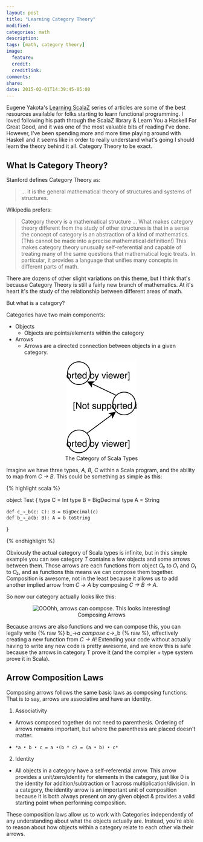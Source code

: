 ```yaml
---
layout: post
title: "Learning Category Theory"
modified:
categories: math
description:
tags: [math, category theory]
image:
  feature:
  credit:
  creditlink:
comments:
share:
date: 2015-02-01T14:39:45-05:00
---
```


Eugene Yakota's [Learning ScalaZ](http://eed3si9n.com/learning-scalaz/) series of articles are some of the best resources available for folks starting to learn functional programming. I loved following his path through the ScalaZ library & Learn You a Haskell For Great Good, and it was one of the most valuable bits of reading I've done. However, I've been spending more and more time playing around with Haskell and it seems like in order to really understand what's going I should learn the theory behind it all. Category Theory to be exact.

## What Is Category Theory?

Stanford defines Category Theory as:

>  ... it is the general mathematical theory of structures and systems of structures.

Wikipedia prefers:

> Category theory is a mathematical structure ... What makes category theory different from the study of other structures is that in a sense the concept of category is an abstraction of a kind of mathematics. (This cannot be made into a precise mathematical definition!) This makes category theory unusually self-referential and capable of treating many of the same questions that mathematical logic treats. In particular, it provides a language that unifies many concepts in different parts of math.

There are dozens of other slight variations on this theme, but I think that's because Category Theory is still a fairly new branch of mathematics. At it's heart it's the study of the relationship between different areas of math.

But what is a category?

Categories have two main components:
- Objects
   - Objects are points/elements within the category
- Arrows
   - Arrows are a directed connection between objects in a given category.

<figure align="center">
<img src="/images/Scala Category.svg" alt="Categories are Awesome!">
<figcaption> The Category of Scala Types </figcaption>
</figure>

Imagine we have three types, *A, B, C* within a Scala program, and the ability to map from *C → B*. This could be something as simple as this:

{% highlight scala %}

object Test {
	type C = Int
	type B = BigDecimal 
	type A = String

	def c_→_b(c: C): B = BigDecimal(c)
	def b_→_a(b: B): A = b toString 
}

{% endhighlight %}

Obviously the actual category of Scala types is infinite, but in this simple example you can see category *T* contains a few objects and some arrows between them. Those arrows are each functions from object *O₀* to *O₁* and *O₁* to *O₂*, and as functions this means we can compose them together. Composition is awesome, not in the least because it allows us to add another implied arrow from *C* → *A* by composing *C → B → A*.

So now our category actually looks like this:

<figure align="center">
<img src="/images/Scala Category implied arrow.svg" alt="OOOhh, arrows can compose. This looks interesting!">
<figcaption>Composing Arrows</figcaption>
</figure>

Because arrows are also functions and we can compose this, you can legally write {% raw %} b_→_a compose  c_→_b {% raw %}, effectively creating a new function from *C → A*! Extending your code without actually having to write any new code is pretty awesome, and we know this is safe because the arrows in category T prove it (and the compiler + type system prove it in Scala).

## Arrow Composition Laws

Composing arrows follows the same basic laws as composing functions. That is to say, arrows are associative and have an identity.

1. Associativity
  -  Arrows composed together do not need to parenthesis. Ordering of arrows remains important, but where the parenthesis are placed doesn't matter.
  -     *a • b • c = a •(b * c) = (a • b) • c*

2. Identity
  -  All objects in a category have a self-referential arrow. This arrow provides a unit/zero/identity for elements in the category, just like 0 is the identity for addition/subtraction or 1 across multiplication/division. In a category, the identity arrow is an important unit of composition because it is both always present on any given object & provides a valid starting point when performing composition.

These composition laws allow us to work with Categories independently of any understanding about what the objects actually are. Instead, you're able to reason about how objects within a category relate to each other via their arrows. 
